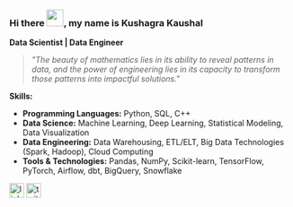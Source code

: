 ### Hi there <img src="https://raw.githubusercontent.com/MartinHeinz/MartinHeinz/master/wave.gif" width="30px">, my name is Kushagra Kaushal
**Data Scientist | Data Engineer**

> *"The beauty of mathematics lies in its ability to reveal patterns in data, and the power of engineering lies in its capacity to transform those patterns into impactful solutions."*

**Skills:**

* **Programming Languages:** Python, SQL, C++
* **Data Science:** Machine Learning, Deep Learning, Statistical Modeling, Data Visualization
* **Data Engineering:** Data Warehousing, ETL/ELT, Big Data Technologies (Spark, Hadoop), Cloud Computing 
* **Tools & Technologies:** Pandas, NumPy, Scikit-learn, TensorFlow, PyTorch, Airflow, dbt, BigQuery, Snowflake

[<img src='https://www.iconsdb.com/icons/preview/gray/linkedin-4-xxl.png' alt='linkedin' height='26'>](https://www.linkedin.com/in/kushagra-kaushal-858244201/)  [<img src='https://www.iconsdb.com/icons/preview/gray/twitter-4-xxl.png' alt='twitter' height='26'>](https://twitter.com/k_UGH_shagra)  

